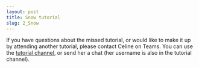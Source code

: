 ```yaml
---
layout: post
title: Snow tutorial
slug: 2_Snow
---
```


If you have questions about the missed tutorial, or would like to make it up by attending another tutorial, please contact Celine on Teams. You can use the [tutorial channel](https://teams.microsoft.com/l/channel/19%3a5ffb4fa191c74e7fad318d88a26f429c%40thread.tacv2/Tutorials?groupId=88fcb621-4c4c-4603-b746-737c99b739ad&tenantId=44376307-b429-42ad-8c25-28cd496f4772), or send her a chat (her username is also in the tutorial channel).
